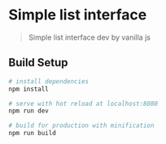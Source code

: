 # Simple list interface

> Simple list interface dev by vanilla js

## Build Setup

``` bash
# install dependencies
npm install

# serve with hot reload at localhost:8080
npm run dev

# build for production with minification
npm run build
```
